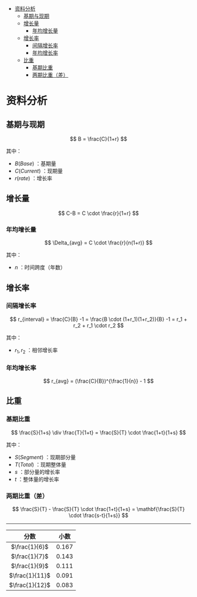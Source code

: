 + [资料分析](#资料分析)
  + [基期与现期](#基期与现期)
  + [增长量](#增长量)
    + [年均增长量](#年均增长量)
  + [增长率](#增长率)
    + [间隔增长率](#间隔增长率)
    + [年均增长率](#年均增长率)
  + [比重](#比重)
    + [基期比重](#基期比重)
    + [两期比重（差）](#两期比重差)

# 资料分析

## 基期与现期

$$
B = \frac{C}{1+r}
$$

其中：

+ $B(Base)$ ：基期量
+ $C(Current)$ ：现期量
+ $r(rate)$ ：增长率

## 增长量

$$
C-B = C \cdot \frac{r}{1+r}
$$

### 年均增长量

$$
\Delta_{avg} = C \cdot \frac{r}{n(1+r)}
$$

其中：

+ $n$ ：时间跨度（年数）

## 增长率

### 间隔增长率

$$
r_{interval} = \frac{C}{B} -1 = \frac{B \cdot (1+r_1)(1+r_2)}{B} -1 = r_1 + r_2 + r_1 \cdot r_2
$$

其中：

+ $r_1, r_2$ ：相邻增长率

### 年均增长率

$$
r_{avg} = (\frac{C}{B})^{\frac{1}{n}} - 1
$$

## 比重

### 基期比重

$$
\frac{S}{1+s} \div \frac{T}{1+t} = \frac{S}{T} \cdot \frac{1+t}{1+s}
$$

其中：

+ $S(Segment)$ ：现期部分量
+ $T(Total)$ ：现期整体量
+ $s$ ：部分量的增长率
+ $t$ ：整体量的增长率

### 两期比重（差）

$$
\frac{S}{T} - \frac{S}{T} \cdot \frac{1+t}{1+s} = \mathbf{\frac{S}{T} \cdot \frac{s-t}{1+s}}
$$

---

|      分数      | 小数  |
| :------------: | :---: |
| $\frac{1}{6}$  | 0.167 |
| $\frac{1}{7}$  | 0.143 |
| $\frac{1}{9}$  | 0.111 |
| $\frac{1}{11}$ | 0.091 |
| $\frac{1}{12}$ | 0.083 |